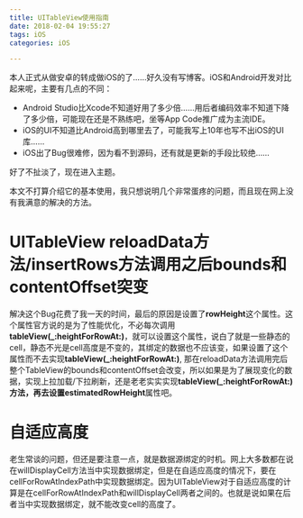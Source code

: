 ```yaml
---
title: UITableView使用指南
date: 2018-02-04 19:55:27
tags: iOS
categories: iOS

---
```

本人正式从做安卓的转成做iOS的了……好久没有写博客。iOS和Android开发对比起来呢，主要有几点的不同：

- Android Studio比Xcode不知道好用了多少倍……用后者编码效率不知道下降了多少倍，可能现在还是不熟练吧，坐等App Code推广成为主流IDE。
- iOS的UI不知道比Android高到哪里去了，可能我写上10年也写不出iOS的UI库……
- iOS出了Bug很难修，因为看不到源码，还有就是更新的手段比较绝……

好了不扯淡了，现在进入主题。

<!--more-->

本文不打算介绍它的基本使用，我只想说明几个非常蛋疼的问题，而且现在网上没有我满意的解决的方法。

# UITableView reloadData方法/insertRows方法调用之后bounds和contentOffset突变
解决这个Bug花费了我一天的时间，最后的原因是设置了**rowHeight**这个属性。这个属性官方说的是为了性能优化，不必每次调用**tableView(_:heightForRowAt:)**，就可以设置这个属性，说白了就是一些静态的cell，静态不光是cell高度是不变的，其绑定的数据也不应该变，如果设置了这个属性而不去实现**tableView(_:heightForRowAt:)**, 那在reloadData方法调用完后整个TableView的bounds和contentOffset会改变，所以如果是为了展现变化的数据，实现上拉加载/下拉刷新，还是老老实实实现**tableView(_:heightForRowAt:)**方法，再去设置**estimatedRowHeight**属性吧。

# 自适应高度
老生常谈的问题，但还是要注意一点，就是数据源绑定的时机。网上大多数都在说在willDisplayCell方法当中实现数据绑定，但是在自适应高度的情况下，要在cellForRowAtIndexPath中实现数据绑定。因为UITableView对于自适应高度的计算是在cellForRowAtIndexPath和willDisplayCell两者之间的。也就是说如果在后者当中实现数据绑定，就不能改变cell的高度了。